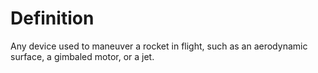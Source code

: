 # Definition

Any device used to maneuver a rocket in flight, such as an aerodynamic
surface, a gimbaled motor, or a jet.
